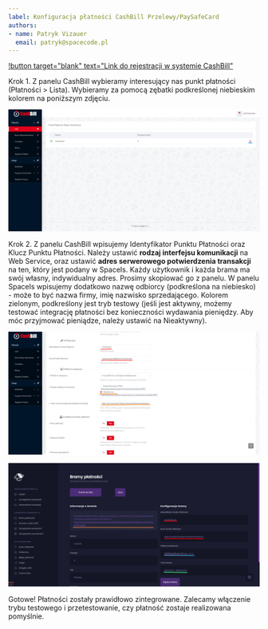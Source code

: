 ```yaml
---
label: Konfiguracja płatności CashBill Przelewy/PaySafeCard
authors:
- name: Patryk Vizauer
  email: patryk@spacecode.pl
---
```


[!button target="blank" text="Link do rejestracji w systemie CashBill"](https://panel.cashbill.pl/ref/spaceis.pl)

Krok 1. Z panelu CashBill wybieramy interesujący nas punkt płatności (Płatności > Lista). Wybieramy za pomocą zębatki
podkreślonej niebieskim kolorem na poniższym zdjęciu.

![Lista CashBill](/static/payments/cashbill1.png)

Krok 2. Z panelu CashBill wpisujemy Identyfikator Punktu Płatności oraz Klucz Punktu Płatności. Należy ustawić **rodzaj
interfejsu komunikacji** na Web Service, oraz ustawić **adres serwerowego potwierdzenia transakcji** na ten, który jest
podany w SpaceIs. Każdy użytkownik i każda brama ma swój własny, indywidualny adres. Prosimy skopiować go z panelu.
W panelu SpaceIs wpisujemy dodatkowo nazwę odbiorcy (podkreślona na niebiesko) - może to być nazwa
firmy, imię nazwisko sprzedającego. Kolorem zielonym, podkreślony jest tryb testowy (jeśli jest aktywny, możemy testować
integrację płatności bez konieczności wydawania pieniędzy. Aby móc przyjmować pieniądze, należy ustawić na Nieaktywny).

![Konfiguracja CashBill](/static/payments/cashbill2.png)

![Konfiguracja SpaceIs](/static/payments/cashbill2.webp)

Gotowe! Płatności zostały prawidłowo zintegrowane. Zalecamy włączenie trybu testowego i przetestowanie, czy płatność zostaje realizowana pomyślnie.